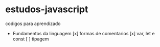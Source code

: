 # estudos-javascript
codigos para aprendizado

* Fundamentos da linguagem
  [x] formas de comentarios
  [x] var, let e const
  [ ] tipagem
